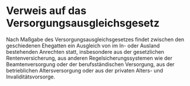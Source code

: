 # Verweis auf das Versorgungsausgleichsgesetz

Nach Maßgabe des Versorgungsausgleichsgesetzes findet zwischen den geschiedenen Ehegatten ein Ausgleich von im In- oder Ausland bestehenden Anrechten statt, insbesondere aus der gesetzlichen Rentenversicherung, aus anderen Regelsicherungssystemen wie der Beamtenversorgung oder der berufsständischen Versorgung, aus der betrieblichen Altersversorgung oder aus der privaten Alters- und Invaliditätsvorsorge.